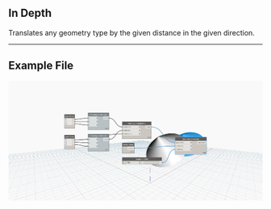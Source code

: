 ## In Depth
Translates any geometry type by the given distance in the given direction.
___
## Example File

![Translate (direction, distance)](./Autodesk.DesignScript.Geometry.Geometry.Translate(direction,%20distance)_img.jpg)

